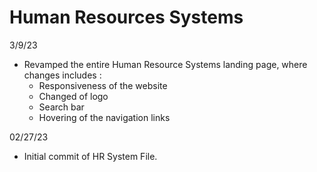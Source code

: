 # Human Resources Systems

3/9/23

- Revamped the entire Human Resource Systems landing page, where changes includes :
  - Responsiveness of the website
  - Changed of logo
  - Search bar
  - Hovering of the navigation links

02/27/23

- Initial commit of HR System File.
